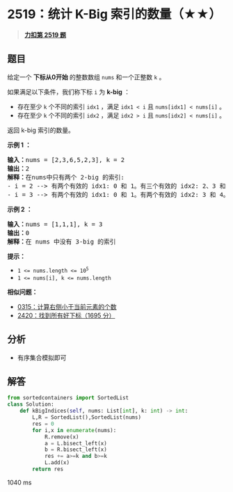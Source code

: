 # 2519：统计 K-Big 索引的数量（★★）


> <u>**[力扣第 2519 题](https://leetcode.cn/problems/count-the-number-of-k-big-indices/)**</u>

## 题目

<p>给定一个 <strong>下标从0开始</strong> 的整数数组 <code>nums</code> 和一个正整数 <code>k</code> 。</p>

<p>如果满足以下条件，我们称下标 <code>i</code> 为 <strong>k-big</strong> ：</p>

<ul>
<li>存在至少 <code>k</code> 个不同的索引 <code>idx1</code> ，满足 <code>idx1 &lt; i</code> 且 <code>nums[idx1] &lt; nums[i]</code> 。</li>
<li>存在至少 <code>k</code> 个不同的索引 <code>idx2</code> ，满足 <code>idx2 &gt; i</code> 且 <code>nums[idx2] &lt; nums[i]</code> 。</li>
</ul>

<p>返回 k-big 索引的数量。</p>



<p><strong class="example">示例 1 ：</strong></p>

<pre>
<b>输入：</b>nums = [2,3,6,5,2,3], k = 2
<b>输出：</b>2
<b>解释：</b>在nums中只有两个 2-big 的索引:
- i = 2 --&gt; 有两个有效的 idx1: 0 和 1。有三个有效的 idx2: 2、3 和 4。
- i = 3 --&gt; 有两个有效的 idx1: 0 和 1。有两个有效的 idx2: 3 和 4。</pre>

<p><strong class="example">示例 2 ：</strong></p>

<pre>
<b>输入：</b>nums = [1,1,1], k = 3
<b>输出：</b>0
<b>解释：</b>在 nums 中没有 3-big 的索引
</pre>



<p><strong>提示：</strong></p>

<ul>
<li><code>1 &lt;= nums.length &lt;= 10<sup>5</sup></code></li>
<li><code>1 &lt;= nums[i], k &lt;= nums.length</code></li>
</ul>


**相似问题：**
- [0315：计算右侧小于当前元素的个数](/leetcode/0315)
- [2420：找到所有好下标（1695 分）](/leetcode/2420)


## 分析

- 有序集合模拟即可

## 解答


```python
from sortedcontainers import SortedList
class Solution:
    def kBigIndices(self, nums: List[int], k: int) -> int:
        L,R = SortedList(),SortedList(nums)
        res = 0
        for i,x in enumerate(nums):
            R.remove(x)
            a = L.bisect_left(x)
            b = R.bisect_left(x)
            res += a>=k and b>=k
            L.add(x)
        return res
```
1040 ms

